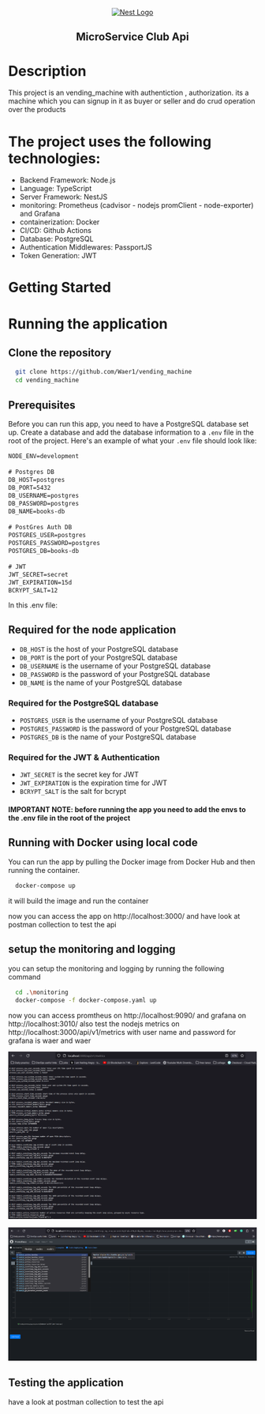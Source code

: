 <p align="center">
  <a href="http://nestjs.com/" target="blank"><img src="https://nestjs.com/img/logo-small.svg" width="200" alt="Nest Logo" /></a>
</p>

[circleci-image]: https://img.shields.io/circleci/build/github/nestjs/nest/master?token=abc123def456
[circleci-url]: https://circleci.com/gh/nestjs/nest

  <h2 align="center">MicroService Club Api</h2>

# Description

This project is an vending_machine with authentiction , authorization. its a machine which you can signup in it as buyer or seller and do crud operation over the products

# The project uses the following technologies:

- Backend Framework: Node.js
- Language: TypeScript
- Server Framework: NestJS
- monitoring: Prometheus (cadvisor - nodejs promClient - node-exporter) and Grafana
- containerization: Docker
- CI/CD: Github Actions
- Database: PostgreSQL
- Authentication Middlewares: PassportJS
- Token Generation: JWT

# Getting Started

# Running the application

## Clone the repository

```bash
  git clone https://github.com/Waer1/vending_machine
  cd vending_machine
```

## Prerequisites

Before you can run this app, you need to have a PostgreSQL database set up. Create a database and add the database information to a `.env` file in the root of the project. Here's an example of what your `.env` file should look like:

```dotenv
NODE_ENV=development

# Postgres DB
DB_HOST=postgres
DB_PORT=5432
DB_USERNAME=postgres
DB_PASSWORD=postgres
DB_NAME=books-db

# PostGres Auth DB
POSTGRES_USER=postgres
POSTGRES_PASSWORD=postgres
POSTGRES_DB=books-db

# JWT
JWT_SECRET=secret
JWT_EXPIRATION=15d
BCRYPT_SALT=12

```

In this .env file:

## Required for the node application
- `DB_HOST` is the host of your PostgreSQL database
- `DB_PORT` is the port of your PostgreSQL database
- `DB_USERNAME` is the username of your PostgreSQL database
- `DB_PASSWORD` is the password of your PostgreSQL database
- `DB_NAME` is the name of your PostgreSQL database

### Required for the PostgreSQL database
- `POSTGRES_USER` is the username of your PostgreSQL database
- `POSTGRES_PASSWORD` is the password of your PostgreSQL database
- `POSTGRES_DB` is the name of your PostgreSQL database

### Required for the JWT & Authentication
- `JWT_SECRET` is the secret key for JWT
- `JWT_EXPIRATION` is the expiration time for JWT
- `BCRYPT_SALT` is the salt for bcrypt

#### IMPORTANT NOTE: before running the app you need to add the envs to the .env file in the root of the project

## Running with Docker using local code

You can run the app by pulling the Docker image from Docker Hub and then running the container.

```bash
  docker-compose up
```

it will build the image and run the container

now you can access the app on http://localhost:3000/ and have look at postman collection to test the api


## setup the monitoring and logging

you can setup the monitoring and logging by running the following command

```bash
  cd .\monitoring
  docker-compose -f docker-compose.yaml up
```

now you can access promtheus on http://localhost:9090/ and grafana on http://localhost:3010/ also test the nodejs metrics on http://localhost:3000/api/v1/metrics
with user name and password for grafana is waer and waer

![Alt text](./docs-images/image_2024-01-27_22-27-47.png)

![Alt text](./docs-images/image_2024-01-27_22-56-21.png)


## Testing the application

have a look at postman collection to test the api
